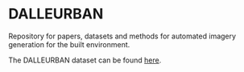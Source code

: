 # DALLEURBAN
Repository for papers, datasets and methods for automated imagery generation for the built environment.

The DALLEURBAN dataset can be found [here](https://drive.google.com/drive/folders/126tJOGeu2xw5Dzrs_FneUeMPVj2z9IKP?usp=sharing).
